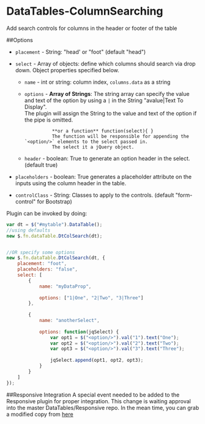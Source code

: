 # DataTables-ColumnSearching
Add search controls for columns in the header or footer of the table

##Options
* `placement` - String: "head' or "foot" (default "head")
* `select` - Array of objects: define which columns should search via drop down.  Object properties specified below.

    * `name` - int or string: column index, `columns.data` as a string
    
    * `options` - **Array of Strings**:
     				The string array can specify the value and text of the option by using a `|` 
                    in the String "avalue|Text To Display".  
                    The plugin will assign the String to the value and text of the option if the pipe is omitted.
     				
     				**or a function** function(select){ }  
    				The function will be responsible for appending the `<option/>` elements to the select passed in.  
    				The select it a jQuery object.  
    				
    				
    * `header` - boolean: True to generate an option header in the select.  (default true)
 * `placeholders` - boolean: True generates a placeholder attribute on the inputs using the column header in the table.
 * `controlClass` - String: Classes to apply to the controls.  (default "form-control" for Bootstrap)

Plugin can be invoked by doing:
```js
var dt = $("#mytable").DataTable();
//using defaults
new $.fn.dataTable.DtColSearch(dt);


//OR specify some options
new $.fn.dataTable.DtColSearch(dt, {
	placement: "foot",
	placeholders: "false",
	select: [
		{
			name: "myDataProp",
			
			options: ["1|One", "2|Two", "3|Three"]
		},
		
		{
			name: "anotherSelect",
			
			options: function(jqSelect) {
				var opt1 = $("<option/>").val("1").text("One");
				var opt2 = $("<option/>").val("2").text("Two");
				var opt3 = $("<option/>").val("3").text("Three");
				
				jqSelect.append(opt1, opt2, opt3);
			}
		}
	]
});
```

##Responsive Integration
A special event needed to be added to the Responsive plugin for proper integration.  This change is waiting
approval into the master DataTables/Responsive repo.  In the mean time, you can grab a modified copy from [here](https://github.com/zepernick/Responsive/tree/resize-event)
